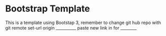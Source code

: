 # Bootstrap Template 

This is a template using Bootstap 3, remember to change git hub repo with 
git remote set-url origin __________ 
paste new link in for ________